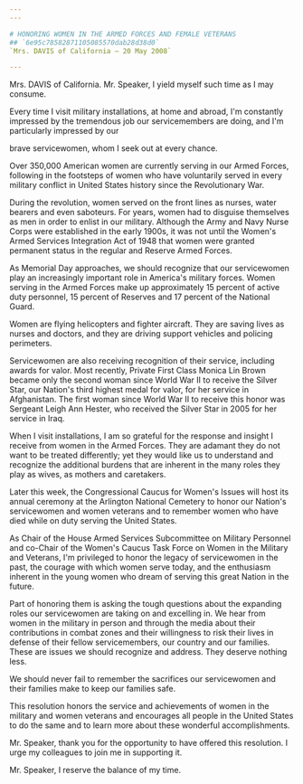 ```yaml
---
---

# HONORING WOMEN IN THE ARMED FORCES AND FEMALE VETERANS
## `6e95c78582871105085570dab28d38d0`
`Mrs. DAVIS of California — 20 May 2008`

---
```



Mrs. DAVIS of California. Mr. Speaker, I yield myself such time as I 
may consume.

Every time I visit military installations, at home and abroad, I'm 
constantly impressed by the tremendous job our servicemembers are 
doing, and I'm particularly impressed by our


brave servicewomen, whom I seek out at every chance.

Over 350,000 American women are currently serving in our Armed 
Forces, following in the footsteps of women who have voluntarily served 
in every military conflict in United States history since the 
Revolutionary War.

During the revolution, women served on the front lines as nurses, 
water bearers and even saboteurs. For years, women had to disguise 
themselves as men in order to enlist in our military. Although the Army 
and Navy Nurse Corps were established in the early 1900s, it was not 
until the Women's Armed Services Integration Act of 1948 that women 
were granted permanent status in the regular and Reserve Armed Forces.

As Memorial Day approaches, we should recognize that our servicewomen 
play an increasingly important role in America's military forces. Women 
serving in the Armed Forces make up approximately 15 percent of active 
duty personnel, 15 percent of Reserves and 17 percent of the National 
Guard.

Women are flying helicopters and fighter aircraft. They are saving 
lives as nurses and doctors, and they are driving support vehicles and 
policing perimeters.

Servicewomen are also receiving recognition of their service, 
including awards for valor. Most recently, Private First Class Monica 
Lin Brown became only the second woman since World War II to receive 
the Silver Star, our Nation's third highest medal for valor, for her 
service in Afghanistan. The first woman since World War II to receive 
this honor was Sergeant Leigh Ann Hester, who received the Silver Star 
in 2005 for her service in Iraq.

When I visit installations, I am so grateful for the response and 
insight I receive from women in the Armed Forces. They are adamant they 
do not want to be treated differently; yet they would like us to 
understand and recognize the additional burdens that are inherent in 
the many roles they play as wives, as mothers and caretakers.

Later this week, the Congressional Caucus for Women's Issues will 
host its annual ceremony at the Arlington National Cemetery to honor 
our Nation's servicewomen and women veterans and to remember women who 
have died while on duty serving the United States.

As Chair of the House Armed Services Subcommittee on Military 
Personnel and co-Chair of the Women's Caucus Task Force on Women in the 
Military and Veterans, I'm privileged to honor the legacy of 
servicewomen in the past, the courage with which women serve today, and 
the enthusiasm inherent in the young women who dream of serving this 
great Nation in the future.

Part of honoring them is asking the tough questions about the 
expanding roles our servicewomen are taking on and excelling in. We 
hear from women in the military in person and through the media about 
their contributions in combat zones and their willingness to risk their 
lives in defense of their fellow servicemembers, our country and our 
families. These are issues we should recognize and address. They 
deserve nothing less.

We should never fail to remember the sacrifices our servicewomen and 
their families make to keep our families safe.

This resolution honors the service and achievements of women in the 
military and women veterans and encourages all people in the United 
States to do the same and to learn more about these wonderful 
accomplishments.

Mr. Speaker, thank you for the opportunity to have offered this 
resolution. I urge my colleagues to join me in supporting it.

Mr. Speaker, I reserve the balance of my time.
